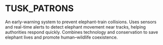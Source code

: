 # TUSK_PATRONS
An early-warning system to prevent elephant-train collisions. Uses sensors and real-time alerts to detect elephant movement near tracks, helping authorities respond quickly. Combines technology and conservation to save elephant lives and promote human–wildlife coexistence.
